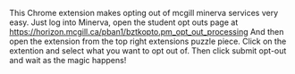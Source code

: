 This Chrome extension makes opting out of mcgill minerva services very easy. 
Just log into Minerva, open the student opt outs page at https://horizon.mcgill.ca/pban1/bztkopto.pm_opt_out_processing 
And then open the extension from the top right extensions puzzle piece. Click on the extention and select what you want to opt out of.
Then click submit opt-out and wait as the magic happens!

